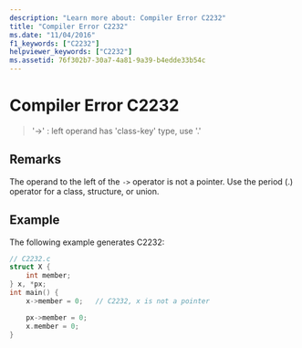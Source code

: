 ```yaml
---
description: "Learn more about: Compiler Error C2232"
title: "Compiler Error C2232"
ms.date: "11/04/2016"
f1_keywords: ["C2232"]
helpviewer_keywords: ["C2232"]
ms.assetid: 76f302b7-30a7-4a81-9a39-b4edde33b54c
---
```

# Compiler Error C2232

> '->' : left operand has 'class-key' type, use '.'

## Remarks

The operand to the left of the `->` operator is not a pointer. Use the period (.) operator for a class, structure, or union.

## Example

The following example generates C2232:

```c
// C2232.c
struct X {
    int member;
} x, *px;
int main() {
    x->member = 0;   // C2232, x is not a pointer

    px->member = 0;
    x.member = 0;
}
```
